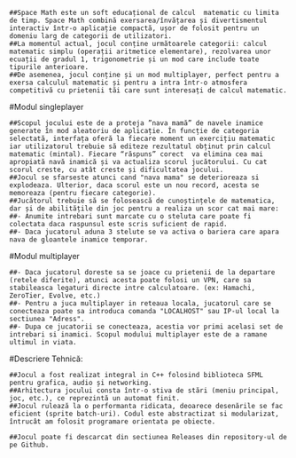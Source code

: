     ##Space Math este un soft educațional de calcul  matematic cu limita de timp. Space Math combină exersarea/învățarea și divertismentul interactiv într-o aplicație compactă, ușor de folosit pentru un domeniu larg de categorii de utilizatori. 
    ##La momentul actual, jocul conține următoarele categorii: calcul matematic simplu (operații aritmetice elementare), rezolvarea unor ecuații de gradul 1, trigonometrie și un mod care include toate tipurile anterioare. 
    ##De asemenea, jocul conține și un mod multiplayer, perfect pentru a exersa calculul matematic și pentru a intra într-o atmosfera competitivă cu prietenii tăi care sunt interesați de calcul matematic. 


#Modul singleplayer

    ##Scopul jocului este de a proteja ”nava mamă” de navele inamice generate în mod aleatoriu de aplicație. În funcție de categoria selectată, interfața oferă la fiecare moment un exercițiu matematic iar utilizatorul trebuie să editeze rezultatul obținut prin calcul matematic (mintal). Fiecare “răspuns” corect  va elimina cea mai apropiată navă inamică și va actualiza scorul jucătorului. Cu cat scorul creste, cu atât creste și dificultatea jocului. 
    ##Jocul se sfarseste atunci cand "nava mama" se deterioreaza si explodeaza. Ulterior, daca scorul este un nou record, acesta se memoreaza (pentru fiecare categorie).
    ##Jucătorul trebuie să se folosească de cunoștințele de matematica, dar și de abilitățile din joc pentru a realiza un scor cat mai mare:
    ##- Anumite intrebari sunt marcate cu o steluta care poate fi colectata daca raspunsul este scris suficient de rapid.
    ##- Daca jucatorul aduna 3 stelute se va activa o bariera care apara nava de gloantele inamice temporar.

 
#Modul multiplayer

    ##- Daca jucatorul doreste sa se joace cu prietenii de la departare (retele diferite), atunci acesta poate folosi un VPN, care sa stabileasca legaturi directe intre calculatoare. (ex: Hamachi, ZeroTier, Evolve, etc.)
    ##- Pentru a juca multiplayer in reteaua locala, jucatorul care se conecteaza poate sa introduca comanda "LOCALHOST" sau IP-ul local la sectiunea "Adress".
    ##- Dupa ce jucatorii se conecteaza, acestia vor primi acelasi set de intrebari si inamici. Scopul modului multiplayer este de a ramane ultimul in viata.


#Descriere Tehnică:

    ##Jocul a fost realizat integral in C++ folosind biblioteca SFML pentru grafica, audio și networking.
    ##Arhitectura jocului consta într-o stiva de stări (meniu principal, joc, etc.), ce reprezintă un automat finit. 
    ##Jocul rulează la o performanta ridicata, deoarece desenările se fac eficient (sprite batch-uri). Codul este abstractizat si modularizat, întrucât am folosit programare orientata pe obiecte.

    ##Jocul poate fi descarcat din sectiunea Releases din repository-ul de pe Github.
